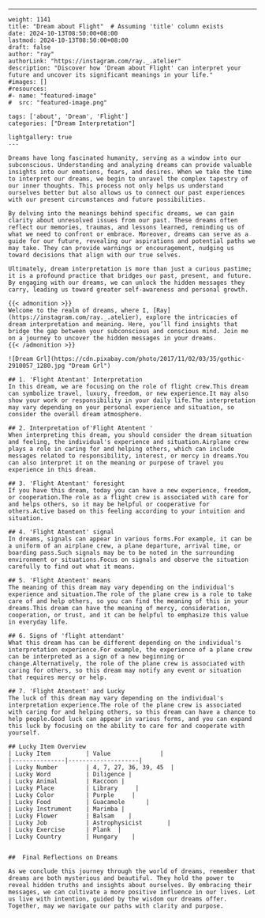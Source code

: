 ---
    weight: 1141
    title: "Dream about Flight"  # Assuming 'title' column exists
    date: 2024-10-13T08:50:00+08:00
    lastmod: 2024-10-13T08:50:00+08:00
    draft: false
    author: "ray"
    authorLink: "https://instagram.com/ray._.atelier"
    description: "Discover how 'Dream about Flight' can interpret your future and uncover its significant meanings in your life."
    #images: []
    #resources:
    #- name: "featured-image"
    #  src: "featured-image.png"
    
    tags: ['about', 'Dream', 'Flight']
    categories: ["Dream Interpretation"]
    
    lightgallery: true
    ---
    
    Dreams have long fascinated humanity, serving as a window into our subconscious. Understanding and analyzing dreams can provide valuable insights into our emotions, fears, and desires. When we take the time to interpret our dreams, we begin to unravel the complex tapestry of our inner thoughts. This process not only helps us understand ourselves better but also allows us to connect our past experiences with our present circumstances and future possibilities.
    
    By delving into the meanings behind specific dreams, we can gain clarity about unresolved issues from our past. These dreams often reflect our memories, traumas, and lessons learned, reminding us of what we need to confront or embrace. Moreover, dreams can serve as a guide for our future, revealing our aspirations and potential paths we may take. They can provide warnings or encouragement, nudging us toward decisions that align with our true selves.
    
    Ultimately, dream interpretation is more than just a curious pastime; it is a profound practice that bridges our past, present, and future. By engaging with our dreams, we can unlock the hidden messages they carry, leading us toward greater self-awareness and personal growth.
    
    {{< admonition >}}
    Welcome to the realm of dreams, where I, [Ray](https://instagram.com/ray._.atelier), explore the intricacies of dream interpretation and meaning. Here, you’ll find insights that bridge the gap between your subconscious and conscious mind. Join me on a journey to uncover the hidden messages in your dreams.
    {{< /admonition >}}
    
    ![Dream Grl](https://cdn.pixabay.com/photo/2017/11/02/03/35/gothic-2910057_1280.jpg "Dream Grl")
    
    ## 1. 'Flight Atentant' Interpretation
    In this dream, we are focusing on the role of flight crew.This dream can symbolize travel, luxury, freedom, or new experience.It may also show your work or responsibility in your daily life.The interpretation may vary depending on your personal experience and situation, so consider the overall dream atmosphere.
    
    ## 2. Interpretation of'Flight Atentent '
    When interpreting this dream, you should consider the dream situation and feeling, the individual's experience and situation.Airplane crew plays a role in caring for and helping others, which can include messages related to responsibility, interest, or mercy in dreams.You can also interpret it on the meaning or purpose of travel you experience in this dream.
    
    ## 3. 'Flight Atentant' foresight
    If you have this dream, today you can have a new experience, freedom, or cooperation.The role as a flight crew is associated with care for and helps others, so it may be helpful or cooperative for others.Active based on this feeling according to your intuition and situation.
    
    ## 4. 'Flight Atentent' signal
    In dreams, signals can appear in various forms.For example, it can be a uniform of an airplane crew, a plane departure, arrival time, or boarding pass.Such signals may be to be noted in the surrounding environment or situations.Focus on signals and observe the situation carefully to find out what it means.
    
    ## 5. 'Flight Atentent' means
    The meaning of this dream may vary depending on the individual's experience and situation.The role of the plane crew is a role to take care of and help others, so you can find the meaning of this in your dreams.This dream can have the meaning of mercy, consideration, cooperation, or trust, and it can be helpful to emphasize this value in everyday life.
    
    ## 6. Signs of 'flight attendant'
    What this dream has can be different depending on the individual's interpretation experience.For example, the experience of a plane crew can be interpreted as a sign of a new beginning or change.Alternatively, the role of the plane crew is associated with caring for others, so this dream may notify any event or situation that requires mercy or help.
    
    ## 7. 'Flight Atentent' and Lucky
    The luck of this dream may vary depending on the individual's interpretation experience.The role of the plane crew is associated with caring for and helping others, so this dream can have a chance to help people.Good luck can appear in various forms, and you can expand this luck by focusing on the ability to care for and cooperate with yourself.
    
    ## Lucky Item Overview
    | Lucky Item          | Value              |
    |---------------|--------------------|
    | Lucky Number        | 4, 7, 27, 36, 39, 45  |
    | Lucky Word          | Diligence |
    | Lucky Animal        | Raccoon |
    | Lucky Place         | Library     |
    | Lucky Color         | Purple     |
    | Lucky Food          | Guacamole      |
    | Lucky Instrument    | Marimba |
    | Lucky Flower        | Balsam    |
    | Lucky Job           | Astrophysicist       |
    | Lucky Exercise      | Plank  |
    | Lucky Country       | Hungary    |
    
    
    ##  Final Reflections on Dreams
    
    As we conclude this journey through the world of dreams, remember that dreams are both mysterious and beautiful. They hold the power to reveal hidden truths and insights about ourselves. By embracing their messages, we can cultivate a more positive influence in our lives. Let us live with intention, guided by the wisdom our dreams offer. Together, may we navigate our paths with clarity and purpose.
    